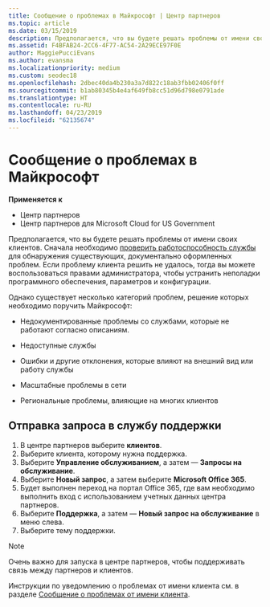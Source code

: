 ```yaml
---
title: Сообщение о проблемах в Майкрософт | Центр партнеров
ms.topic: article
ms.date: 03/15/2019
description: Предполагается, что вы будете решать проблемы от имени своих клиентов. Тем не менее существует несколько категорий, которые необходимо передать в корпорацию Майкрософт для устранения проблем.
ms.assetid: F4BFAB24-2CC6-4F77-AC54-2A29ECE97F0E
author: MaggiePucciEvans
ms.author: evansma
ms.localizationpriority: medium
ms.custom: seodec18
ms.openlocfilehash: 2dbec40da4b230a3a7d822c18ab3fbb02406f0ff
ms.sourcegitcommit: b1ab80345b4e4af649fb8cc51d96d798e0791ade
ms.translationtype: HT
ms.contentlocale: ru-RU
ms.lasthandoff: 04/23/2019
ms.locfileid: "62135674"
---
```

# <a name="escalate-problems-to-microsoft"></a>Сообщение о проблемах в Майкрософт

**Применяется к**

-  Центр партнеров
-  Центр партнеров для Microsoft Cloud for US Government


Предполагается, что вы будете решать проблемы от имени своих клиентов. Сначала необходимо [проверить работоспособность службы](check-service-health.md) для обнаружения существующих, документально оформленных проблем. Если проблему клиента решить не удалось, тогда вы можете воспользоваться правами администратора, чтобы устранить неполадки программного обеспечения, параметров и конфигурации.

Однако существует несколько категорий проблем, решение которых необходимо поручить Майкрософт:

-   Недокументированные проблемы со службами, которые не работают согласно описаниям.

-   Недоступные службы

-   Ошибки и другие отклонения, которые влияют на внешний вид или работу службы

-   Масштабные проблемы в сети

-   Региональные проблемы, влияющие на многих клиентов

## <a name="submit-a-support-request"></a>Отправка запроса в службу поддержки

1. В центре партнеров выберите **клиентов**.
2. Выберите клиента, которому нужна поддержка.
3. Выберите **Управление обслуживанием**, а затем — **Запросы на обслуживание**.
4. Выберите **Новый запрос**, а затем выберите **Microsoft Office 365**.
5. Будет выполнен переход на портал Office 365, где вам необходимо выполнить вход с использованием учетных данных центра партнеров.
6. Выберите **Поддержка**, а затем — **Новый запрос на обслуживание** в меню слева.
7. Выберите тему поддержки.

>[!NOTE]
>Очень важно для запуска в центре партнеров, чтобы поддерживать связь между партнеров и клиентов. 


Инструкции по уведомлению о проблемах от имени клиента см. в разделе [Сообщение о проблемах от имени клиента](report-problems-on-behalf-of-a-customer.md).

 

 



